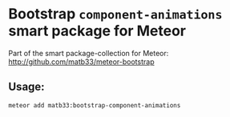 # Bootstrap `component-animations` smart package for Meteor

Part of the smart package-collection for Meteor: http://github.com/matb33/meteor-bootstrap

## Usage:

`meteor add matb33:bootstrap-component-animations`